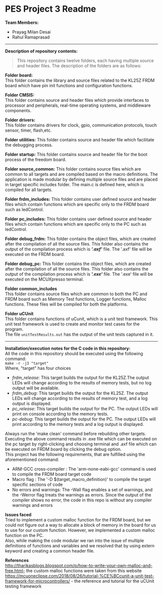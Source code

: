 # PES Project 3 Readme


**Team Members:** 
- Prayag Milan Desai
- Rahul Ramaprasad 


---

**Description of repository contents:**  
>This repository contains twelve folders, each having multiple source and header files. The description of the folders are as follows:  

**Folder board:**  
This folder contains the library and source files related to the KL25Z FRDM board which have pin init functions and configuration functions. 

**Folder CMSIS:**  
This folder contains source and header files which provide interfaces to processor and peripherals, real-time operating systems, and middleware components.

**Folder drivers:**  
This folder contains drivers for clock, gpio, communication protocols, touch sensor, timer, flash,etc.

**Folder utilities:** 
This folder contains source and header file which facilitate the debugging process.

**Folder startup:**
This folder contains source and header file for the boot process of the freedom board.

**Folder source_common:** 
This folder contains source files which are common to all targets and are compiled based on the macro definitions. The application is made
modular by defining multiple source files and are placed in target specific includes folder. The main.c is defined here, which is compiled 
for all targets.

**Folder frdm_includes:** 
This folder contains user defined source and header files which contain functions which are specific only to the FRDM board such as ledControl.

**Folder pc_includes:** 
This folder contains user defined source and header files which contain functions which are specific only to the PC such as ledControl.


**Folder debug_frdm:**
This folder contains the object files, which are created after the compilation of all the source files. This folder also contains the output of the compilation process which is ***'.axf'*** file. The '.axf' file will be executed on the FRDM board.

**Folder debug_pc:**
This folder contains the object files, which are created after the compilation of all the source files. This folder also contains the output of the compilation process which is ***'.exe'*** file. The '.exe' file will be executed on the MCUXpresso terminal.

**Folder common_includes**  
This folder contains source files which are common to both the PC and FRDM board such as Memory Test functions, Logger functions, Malloc functions. These files will be compiled for both the platforms.  

**Folder uCUnit**  
This folder contains functions of uCunit, which is a unit test framework. This unit test framework is used to create and monitor test cases for the program.   
The file `unitTestResults.out` has the output of the unit tests captured in it.

---

**Installation/execution notes for the C code in this repository:**  
All the code in this repository should be executed using the following command:  
`make -r -j3 "target"`  
Where, "target" has four choices
- *frdm_release*: This target builds the output for the KL25Z.The output LEDs will change according to the results of memory tests, but no log output
will be available.  
- *frdm_debug*: This target builds the output for the KL25Z. The output LEDs will change according to the results of memory test, and a log output is displayed.
- *pc_release*: This target builds the output for the PC. The output LEDs will print on console according to the memory tests. 
- *pc-debug*:  This target builds the output for the PC. The output LEDs will print according to the memory tests and a log output is displayed.  

Always run the 'make clean' command before rebuilding other targets.  
Executing the above command results in .exe file which can be executed on the pc target by right-clicking and choosing terminal and .axf file which can be executed on FRDM board by clicking the debug option.  
This project has the following requirements, that are fulfilled using the aforementioned command:  
- ARM-GCC cross-compiler : The 'arm-none-eabi-gcc' command is used to compile the FRDM board target code
- Macro flag : The '-D $(target_macro_definition)' to compile the target specific sections of code 
- No errors and warnings: The -Wall flag enables a set of warnings, and the -Werror flag treats the warnings as errors. Since the output of the compiler shows no error, the code in this repo is without any compiler warnings and errors  


**Issues faced**  
Tried to implement a custom malloc function for the FRDM board, but we could not figure out a way to allocate a block of memory in the board for us to use for our custom function. However, we implemented a custom malloc function on the PC.   
Also, while making the code modular we ran into the issue of multiple definitions of functions and variables and we resolved that by using extern keyword and creating a common header file.  

**References**  
http://tharikasblogs.blogspot.com/p/how-to-write-your-own-malloc-and-free.html- the custom malloc functions were taken from this website
https://mcuoneclipse.com/2018/08/26/tutorial-%CE%BCcunit-a-unit-test-framework-for-microcontrollers/ - the reference and tutorial for the uCUnit testing framework


